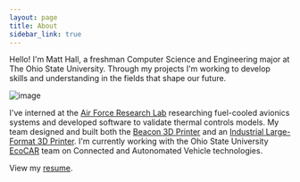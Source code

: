 ```yaml
---
layout: page
title: About
sidebar_link: true
---
```


Hello! I'm Matt Hall, a freshman Computer Science and Engineering major at The Ohio State University. Through my projects I'm working to develop skills and understanding in the fields that shape our future.

![image](https://matthall.ml/assets/img/matthall.jpg)

I've interned at the [Air Force Research Lab](https://www.wpafb.af.mil/AFRL/) researching fuel-cooled avionics systems and developed software to validate thermal controls models. My team designed and built both the [Beacon 3D Printer](https://github.com/halltech/beacon) and an [Industrial Large-Format 3D Printer](https://github.com/halltech/beacon/blob/master/Research.md). I'm currently working with the Ohio State University [EcoCAR](https://ecocar.osu.edu) team on Connected and Autonomated Vehicle technologies.



View my [resume](https://drive.google.com/file/d/13g9-VNUSY-ik_c-8GvO7sPJ-It0UmbMw/view?usp=sharing).